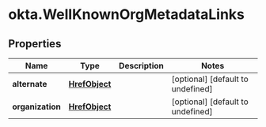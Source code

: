 # okta.WellKnownOrgMetadataLinks

## Properties

Name | Type | Description | Notes
------------ | ------------- | ------------- | -------------
**alternate** | [**HrefObject**](HrefObject.md) |  | [optional] [default to undefined]
**organization** | [**HrefObject**](HrefObject.md) |  | [optional] [default to undefined]

